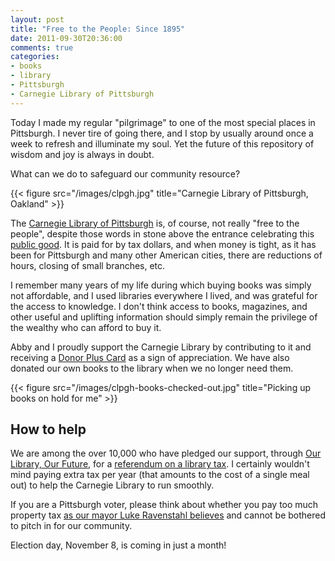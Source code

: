 ```yaml
---
layout: post
title: "Free to the People: Since 1895"
date: 2011-09-30T20:36:00
comments: true
categories:
- books
- library
- Pittsburgh
- Carnegie Library of Pittsburgh
---
```

Today I made my regular "pilgrimage" to one of the most special places in Pittsburgh. I never tire of going there, and I stop by usually around once a week to refresh and illuminate my soul. Yet the future of this repository of wisdom and joy is always in doubt.

What can we do to safeguard our community resource?

{{< figure src="/images/clpgh.jpg" title="Carnegie Library of Pittsburgh, Oakland" >}}

<!--more-->

The [Carnegie Library of Pittsburgh](http://www.clpgh.org/) is, of course, not really "free to the people", despite those words in stone above the entrance celebrating this [public good](http://en.wikipedia.org/wiki/Public_good). It is paid for by tax dollars, and when money is tight, as it has been for Pittsburgh and many other American cities, there are reductions of hours, closing of small branches, etc.

I remember many years of my life during which buying books was simply not affordable, and I used libraries everywhere I lived, and was grateful for the access to knowledge. I don't think access to books, magazines, and other useful and uplifting information should simply remain the privilege of the wealthy who can afford to buy it.

Abby and I proudly support the Carnegie Library by contributing to it and receiving a [Donor Plus Card](http://www.clpgh.org/about/DonorPlus/) as a sign of appreciation. We have also donated our own books to the library when we no longer need them.

{{< figure src="/images/clpgh-books-checked-out.jpg" title="Picking up books on hold for me" >}}

## How to help

We are among the over 10,000 who have pledged our support, through [Our Library, Our Future](http://www.ourlibraryourfuture.org/), for a [referendum on a library tax](http://www.post-gazette.com/pg/11207/1163032-100.stm). I certainly wouldn't mind paying extra tax per year (that amounts to the cost of a single meal out) to help the Carnegie Library to run smoothly.

If you are a Pittsburgh voter, please think about whether you pay too much property tax [as our mayor Luke Ravenstahl believes](http://www.post-gazette.com/pg/11159/1152094-53-0.stm) and cannot be bothered to pitch in for our community.

Election day, November 8, is coming in just a month!
